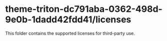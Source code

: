 # theme-triton-dc791aba-0362-498d-9e0b-1dadd42fdd41/licenses

This folder contains the supported licenses for third-party use.

